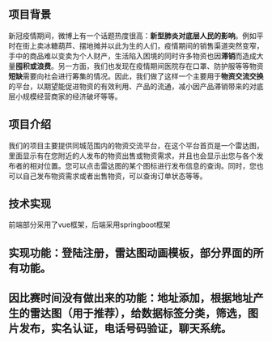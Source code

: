 ## **项目背景**
新冠疫情期间，微博上有一个话题热度很高：**新型肺炎对底层人民的影响**。例如平时在街上卖冰糖葫芦、摆地摊并以此为生的人们，疫情期间的销售渠道突然变窄，手中的商品难以变卖为个人财产，生活陷入困境的同时许多物资也因**滞销**而造成大量**囤积或浪费**。另一方面，我们也发现在疫情期间医院存在口罩、防护服等等物资**短缺**需要向社会进行筹集的情况。因此，我们做了这样一个主要用于**物资交流交换**的平台，以期望能促进物资的有效利用、产品的流通，减小因产品滞销带来的对底层小规模经营商家的经济破坏等等。 



## 项目介绍
我们的项目主要提供同城范围内的物资交流平台，在这个平台首页是一个雷达图，里面显示有在您附近的人发布的物资出售或物资需求，并且也会显示出您与各个发布者的相对位置。您可以点击雷达图的某个图标进行发布信息的查询。同时，您也可以自己发布物资需求或者出售物资，可以查询订单状态等等。



## 技术实现
前端部分采用了vue框架，后端采用springboot框架
## 实现功能：登陆注册，雷达图动画模板，部分界面的所有功能。

## 因比赛时间没有做出来的功能：地址添加，根据地址产生的雷达图（用于推荐），给数据标签分类，筛选，图片发布，实名认证，电话号码验证，聊天系统。
